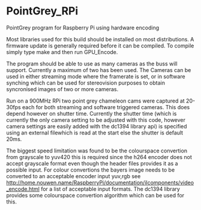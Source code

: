 PointGrey_RPi
=============

PointGrey program for Raspberry Pi using hardware encoding

Most libraries used for this build should be installed on most distributions. A firmware update is generally 
required before it can be compiled. To compile simply type make and then run GPU_Encode.

The program should be able to use as many cameras as the buss will support. Currently a maximum of two has been used. 
The Cameras can be used in either streaming mode where the framerate is set, or in software synching which can be 
used for stereovision purposes to obtain syncronised images of two or more cameras. 

Run on a 900MHz RPi two point grey chameleon cams were captured at 20-30fps each for both streaming and software
triggered cameras. This does depend however on shutter time.  Currently the shutter time (which is currently the only 
camera setting to be adjusted with this code, however camera settings are easily added with the
dc1394 library api) is specified using an external filewhich is read at the start else the shutter is default 20ms.

The biggest speed limitation was found to be the colourspace convertion from grayscale to yuv420 this is required since the 
h264 encoder does not accept grayscale format even though the header files provides it as a possible input. 
For colour convertions the bayers image needs to be converted to an acceptable encoder input yuv,rgb see 
http://home.nouwen.name/RaspberryPi/documentation/ilcomponents/video_encode.html
for a list of acceptable input formats. The dc1394 library provides some colourspace convertion algorithm which can 
be used for this.
